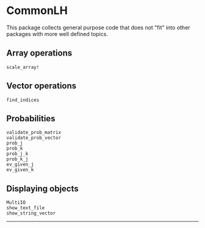 # CommonLH

This package collects general purpose code that does not "fit" into other packages with more well defined topics.

## Array operations

```@docs
scale_array!
```

## Vector operations

```@docs
find_indices
```

## Probabilities

```@docs
validate_prob_matrix
validate_prob_vector
prob_j
prob_k
prob_j_k
prob_k_j
ev_given_j
ev_given_k
```

## Displaying objects

```@docs
MultiIO
show_text_file
show_string_vector
```

--------------
